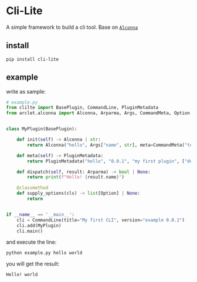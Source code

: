 # Cli-Lite

A simple framework to build a cli tool. Base on [`Alconna`](https://github.com/ArcletProject/Alconna)

## install

```shell
pip install cli-lite
```

## example

write as sample:

```python
# example.py
from clilte import BasePlugin, CommandLine, PluginMetadata
from arclet.alconna import Alconna, Arparma, Args, CommandMeta, Option


class MyPlugin(BasePlugin):

    def init(self) -> Alconna | str:
        return Alconna("hello", Args["name", str], meta=CommandMeta("test command"))

    def meta(self) -> PluginMetadata:
        return PluginMetadata("hello", "0.0.1", "my first plugin", ["dev"], ["john"])

    def dispatch(self, result: Arparma) -> bool | None:
        return print(f"Hello! {result.name}")

    @classmethod
    def supply_options(cls) -> list[Option] | None:
        return 


if __name__ == '__main__':
    cli = CommandLine(title="My first CLI", version="example 0.0.1")
    cli.add(MyPlugin)
    cli.main()
```

and execute the line:

```shell
python example.py hello world
```

you will get the result:

```shell
Hello! world
```

